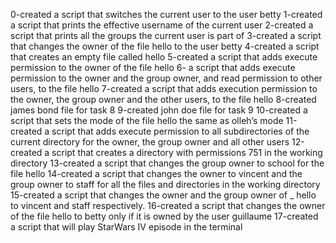 0-created a script that switches the current user to the user betty
1-created a script that prints the effective username of the current user
2-created a script that prints all the groups the current user is part of
3-created a script that changes the owner of the file hello to the user betty
4-created a script that creates an empty file called hello
5-created  a script that adds execute permission to the owner of the file hello
6- a script that adds execute permission to the owner and the group owner, and read permission to other users, to the file hello
7-created a script that adds execution permission to the owner, the group owner and the other users, to the file hello
8-created james bond file for task 8
9-created john doe file for task 9
10-created  a script that sets the mode of the file hello the same as olleh’s mode
11-created a script that adds execute permission to all subdirectories of the current directory for the owner, the group owner and all other users
12-created a script that creates a directory with permissions 751 in the working directory
13-created a script that changes the group owner to school for the file hello
14-created a script that changes the owner to vincent and the group owner to staff for all the files and directories in the working directory
15-created a script that changes the owner and the group owner of _ hello to vincent and staff respectively.
16-created a script that changes the owner of the file hello to betty only if it is owned by the user guillaume
17-created a script that will play StarWars IV episode in the terminal
